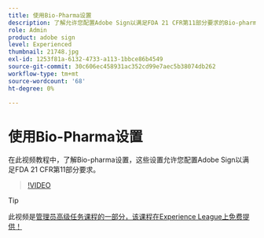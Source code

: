```yaml
---
title: 使用Bio-Pharma设置
description: 了解允许您配置Adobe Sign以满足FDA 21 CFR第11部分要求的Bio-pharma设置
role: Admin
product: adobe sign
level: Experienced
thumbnail: 21748.jpg
exl-id: 1253f81a-6132-4733-a113-1bbce86b4549
source-git-commit: 30c606ec458931ac352cd99e7aec5b38074db262
workflow-type: tm+mt
source-wordcount: '68'
ht-degree: 0%

---
```


# 使用Bio-Pharma设置

在此视频教程中，了解Bio-pharma设置，这些设置允许您配置Adobe Sign以满足FDA 21 CFR第11部分要求。

>[!VIDEO](https://video.tv.adobe.com/v/21748?hidetitle=true)

>[!TIP]
>
>此视频是[管理员高级任务课程的一部分，该课程在Experience League上免费提供！](https://experienceleague.adobe.com/?recommended=Sign-A-1-2020.1)

